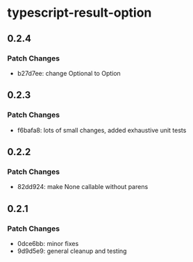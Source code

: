# typescript-result-option

## 0.2.4

### Patch Changes

-   b27d7ee: change Optional to Option

## 0.2.3

### Patch Changes

-   f6bafa8: lots of small changes, added exhaustive unit tests

## 0.2.2

### Patch Changes

-   82dd924: make None callable without parens

## 0.2.1

### Patch Changes

-   0dce6bb: minor fixes
-   9d9d5e9: general cleanup and testing
